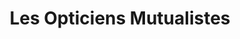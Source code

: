 ---
title: "Les Opticiens Mutualistes"
url: /saint-etienne/les-opticiens-mutualistes/
shop: opticien
---